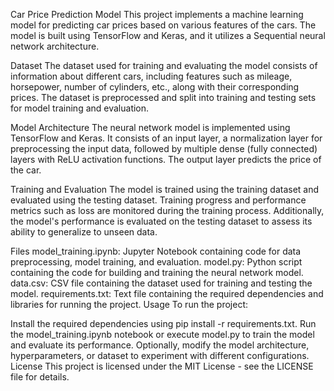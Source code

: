Car Price Prediction Model
This project implements a machine learning model for predicting car prices based on various features of the cars. The model is built using TensorFlow and Keras, and it utilizes a Sequential neural network architecture.

Dataset
The dataset used for training and evaluating the model consists of information about different cars, including features such as mileage, horsepower, number of cylinders, etc., along with their corresponding prices. The dataset is preprocessed and split into training and testing sets for model training and evaluation.

Model Architecture
The neural network model is implemented using TensorFlow and Keras. It consists of an input layer, a normalization layer for preprocessing the input data, followed by multiple dense (fully connected) layers with ReLU activation functions. The output layer predicts the price of the car.

Training and Evaluation
The model is trained using the training dataset and evaluated using the testing dataset. Training progress and performance metrics such as loss are monitored during the training process. Additionally, the model's performance is evaluated on the testing dataset to assess its ability to generalize to unseen data.

Files
model_training.ipynb: Jupyter Notebook containing code for data preprocessing, model training, and evaluation.
model.py: Python script containing the code for building and training the neural network model.
data.csv: CSV file containing the dataset used for training and testing the model.
requirements.txt: Text file containing the required dependencies and libraries for running the project.
Usage
To run the project:

Install the required dependencies using pip install -r requirements.txt.
Run the model_training.ipynb notebook or execute model.py to train the model and evaluate its performance.
Optionally, modify the model architecture, hyperparameters, or dataset to experiment with different configurations.
License
This project is licensed under the MIT License - see the LICENSE file for details.

